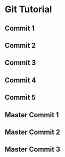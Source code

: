 # Git Tutorial

## Commit 1

## Commit 2

## Commit 3

## Commit 4

## Commit 5

## Master Commit 1

## Master Commit 2

## Master Commit 3
